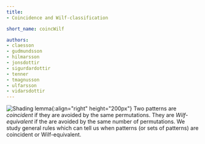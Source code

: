 ```yaml
---
title:
- Coincidence and Wilf-classification

short_name: coincWilf

authors: 
- claesson
- gudmundsson
- hilmarsson
- jonsdottir
- sigurdardottir
- tenner
- tmagnusson
- ulfarsson
- vidarsdottir
---
```

![Shading lemma]({{site.baseurl}}/assets/img/shlemma.png){:align="right" height="200px"}
Two patterns are *coincident* if they are avoided by the same permutations. They
are *Wilf-equivalent* if the are avoided by the same number of permutations. We
study general rules which can tell us when patterns (or sets of patterns) are
coincident or Wilf-equivalent.